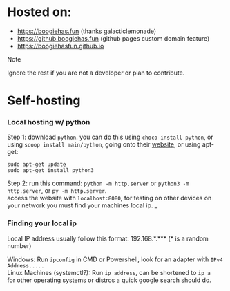# Hosted on: 
  - https://boogiehas.fun (thanks galacticlemonade)
  - https://github.boogiehas.fun (github pages custom domain feature)
  - https://boogiehasfun.github.io

> [!NOTE]
> Ignore the rest if you are not a developer or plan to contribute.
# Self-hosting
### Local hosting w/ python
  Step 1: download `python`. you can do this using `choco install python`, or using `scoop install main/python`, going onto their [website](https://www.python.org/downloads/), or using apt-get:
  ```
  sudo apt-get update
  sudo apt-get install python3
  ```

  Step 2: run this command: `python -m http.server` or `python3 -m http.server`, or `py -m http.server`.  
  access the website with `localhost:8080`, for testing on other devices on your network you must find your machines local ip.
_
### Finding your local ip
  Local IP address usually follow this format: 192.168.\*.*** (\* is a random number)
  
  Windows: Run `ipconfig` in CMD or Powershell, look for an adapter with `IPv4 Address.....`  
  Linux Machines (systemctl?): Run `ip address`, can be shortened to `ip a`  
  for other operating systems or distros a quick google search should do.  

